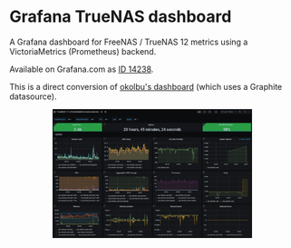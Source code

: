 # Grafana TrueNAS dashboard

A Grafana dashboard for FreeNAS / TrueNAS 12 metrics using a VictoriaMetrics (Prometheus) backend.

Available on Grafana.com as <a href="https://grafana.com/grafana/dashboards/14238">ID 14238</a>.

This is a direct conversion of <a href="https://github.com/okolbu/grafana-dashboards">okolbu's dashboard</a> (which uses a Graphite datasource).

<p align="center">
  <img src="freenas/dashboard.png" width="70%">
</p>
